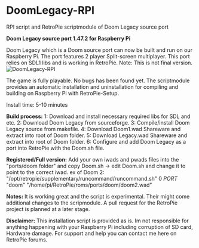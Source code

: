 # DoomLegacy-RPI
RPI script and RetroPie scriptmodule of Doom Legacy source port

**Doom Legacy source port 1.47.2 for Raspberry Pi**

Doom Legacy which is a Doom source port can now be built and run on our Raspberry Pi. The port features 2 player Split-screen multiplayer. This port relies on SDL1 libs and is working in RetroPie. Note: This is not final version.
![DoomLegacy-RPI](https://raw.githubusercontent.com/tpo1990/DoomLegacy-RPI/master/doomlegacy3.png)

The game is fully playable. No bugs has been found yet.
The scriptmodule provides an automatic installation and uninstallation for compiling and building on Raspberry Pi with RetroPie-Setup.

Install time: 5-10 minutes

**Build process:**
1: Download and install necessary required libs for SDL and etc.
2: Download Doom Legacy from sourceforge.
3: Compile/install Doom Legacy source from makefile.
4: Download Doom1.wad Shareware and extract into root of Doom folder.
5: Download Legacy.wad Shareware and extract into root of Doom folder.
6: Configure and add Doom Legacy as a port into RetroPie with the Doom.sh file.

**Registered/Full version:**
Add your own iwads and pwads files into the "ports/doom folder" and copy Doom.sh -> edit Doom.sh and change it to point to the correct iwad. ex of Doom 2: "/opt/retropie/supplementary/runcommand/runcommand.sh" 0 _PORT_ "doom" "/home/pi/RetroPie/roms/ports/doom/doom2.wad"

**Notes:**
It is working great and the script is experimental. Their might come additional changes to the scripmodule. A pull request for the RetroPie project is planned at a later stage.

**Disclaimer:**
This installation script is provided as is. Im not responsible for anything happening with your Raspberry Pi including corruption of SD card, Hardware damage. For support and help you can contact me here on RetroPie forums.
